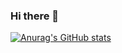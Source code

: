 ### Hi there 👋
[![Anurag's GitHub stats](https://github-readme-stats.vercel.app/api?username=raherinotoavina&count_private=true)](https://github.com/raherinotoavina/github-readme-stats)

<!--
**raherinotoavina/raherinotoavina** is a ✨ _special_ ✨ repository because its `README.md` (this file) appears on your GitHub profile.

Here are some ideas to get you started:

- 🔭 I’m currently working on ...
- 🌱 I’m currently learning ...
- 👯 I’m looking to collaborate on ...
- 🤔 I’m looking for help with ...
- 💬 Ask me about ...
- 📫 How to reach me: ...
- 😄 Pronouns: ...
- ⚡ Fun fact: ...
-->
